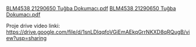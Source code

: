 [BLM4538 21290650 Tuğba Dokumacı.pdf](https://github.com/user-attachments/files/15802621/BLM4538.21290650.Tugba.Dokumaci.pdf)
[BLM4538 21290650 Tuğba Dokumacı.pdf](https://github.com/user-attachments/files/15802621/BLM4538.21290650.Tugba.Dokumaci.pdf)

Proje drive video linki:
https://drive.google.com/file/d/1snLDIqqfoVGiEmAEkqGrrNKXD8qRQugB/view?usp=sharing
